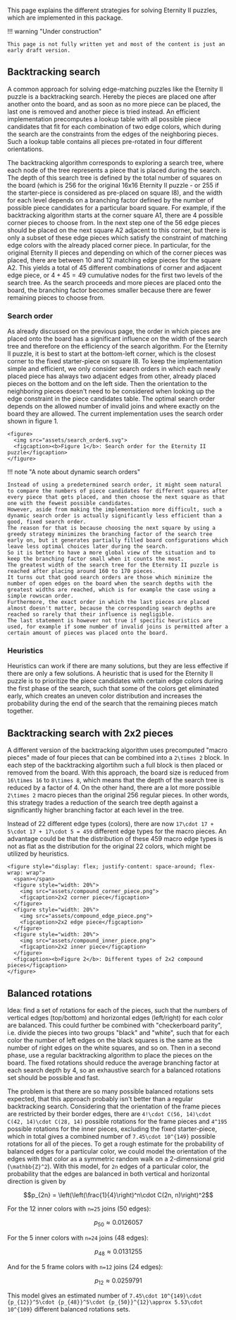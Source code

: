 This page explains the different strategies for solving Eternity II puzzles, which are implemented in this package.

!!! warning "Under construction"

    This page is not fully written yet and most of the content is just an early draft version.


## Backtracking search

A common approach for solving edge-matching puzzles like the Eternity II puzzle is a backtracking search.
Hereby the pieces are placed one after another onto the board, and as soon as no more piece can be placed, the last one is removed and another piece is tried instead.
An efficient implementation precomputes a lookup table with all possible piece candidates that fit for each combination of two edge colors, which during the search are the constraints from the edges of the neighboring pieces.
Such a lookup table contains all pieces pre-rotated in four different orientations.

The backtracking algorithm corresponds to exploring a search tree, where each node of the tree represents a piece that is placed during the search.
The depth of this search tree is defined by the total number of squares on the board (which is 256 for the original 16x16 Eternity II puzzle - or 255 if the starter-piece is considered as pre-placed on square I8), and the width for each level depends on a branching factor defined by the number of possible piece candidates for a particular board square.
For example, if the backtracking algorithm starts at the corner square A1, there are 4 possible corner pieces to choose from.
In the next step one of the 56 edge pieces should be placed on the next square A2 adjacent to this corner, but there is only a subset of these edge pieces which satisfy the constraint of matching edge colors with the already placed corner piece.
In particular, for the original Eternity II pieces and depending on which of the corner pieces was placed, there are between 10 and 12 matching edge pieces for the square A2.
This yields a total of 45 different combinations of corner and adjacent edge piece, or $4 + 45 = 49$ cumulative nodes for the first two levels of the search tree.
As the search proceeds and more pieces are placed onto the board, the branching factor becomes smaller because there are fewer remaining pieces to choose from.

### Search order

As already discussed on the previous page, the order in which pieces are placed onto the board has a significant influence on the width of the search tree and therefore on the efficiency of the search algorithm.
For the Eternity II puzzle, it is best to start at the bottom-left corner, which is the closest corner to the fixed starter-piece on square I8.
To keep the implementation simple and efficient, we only consider search orders in which each newly placed piece has always two adjacent edges from other, already placed pieces on the bottom and on the left side.
Then the orientation to the neighboring pieces doesn't need to be considered when looking up the edge constraint in the piece candidates table.
The optimal search order depends on the allowed number of invalid joins and where exactly on the board they are allowed.
The current implementation uses the search order shown in figure 1.

```@raw html
<figure>
  <img src="assets/search_order6.svg">
  <figcaption><b>Figure 1</b>: Search order for the Eternity II puzzle</figcaption>
</figure>
```

!!! note "A note about dynamic search orders"

    Instead of using a predetermined search order, it might seem natural to compare the numbers of piece candidates for different squares after every piece that gets placed, and then choose the next square as that one with the fewest possible candidates.
    However, aside from making the implementation more difficult, such a dynamic search order is actually significantly less efficient than a good, fixed search order.
    The reason for that is because choosing the next square by using a greedy strategy minimizes the branching factor of the search tree early on, but it generates partially filled board configurations which leave less optimal choices later during the search.
    So it is better to have a more global view of the situation and to keep the branching factor small when it counts the most.
    The greatest width of the search tree for the Eternity II puzzle is reached after placing around 160 to 170 pieces.
    It turns out that good search orders are those which minimize the number of open edges on the board when the search depths with the greatest widths are reached, which is for example the case using a simple rowscan order.
    Furthermore, the exact order in which the last pieces are placed almost doesn't matter, because the corresponding search depths are reached so rarely that their influence is negligible.
    The last statement is however not true if specific heuristics are used, for example if some number of invalid joins is permitted after a certain amount of pieces was placed onto the board.


### Heuristics

Heuristics can work if there are many solutions, but they are less effective if there are only a few solutions.
A heuristic that is used for the Eternity II puzzle is to prioritize the piece candidates with certain edge colors during the first phase of the search, such that some of the colors get eliminated early, which creates an uneven color distribution and increases the probability during the end of the search that the remaining pieces match together.


## Backtracking search with 2x2 pieces

A different version of the backtracking algorithm uses precomputed "macro pieces" made of four pieces that can be combined into a ``2\times 2`` block.
In each step of the backtracking algortihm such a full block is then placed or removed from the board.
With this approach, the board size is reduced from ``16\times 16`` to ``8\times 8``, which means that the depth of the search tree is reduced by a factor of 4.
On the other hand, there are a lot more possible ``2\times 2`` macro pieces than the original 256 regular pieces.
In other words, this strategy trades a reduction of the search tree depth against a significantly higher branching factor at each level in the tree.

Instead of 22 different edge types (colors), there are now ``17\cdot 17 + 5\cdot 17 + 17\cdot 5 = 459`` different edge types for the macro pieces.
An advantage could be that the distribution of these 459 macro edge types is not as flat as the distribution for the original 22 colors, which might be utilized by heuristics.

```@raw html
<figure style="display: flex; justify-content: space-around; flex-wrap: wrap">
  <span></span>
  <figure style="width: 20%">
    <img src="assets/compound_corner_piece.png">
    <figcaption>2x2 corner piece</figcaption>
  </figure>
  <figure style="width: 20%">
    <img src="assets/compound_edge_piece.png">
    <figcaption>2x2 edge piece</figcaption>
  </figure>
  <figure style="width: 20%">
    <img src="assets/compound_inner_piece.png">
    <figcaption>2x2 inner piece</figcaption>
  </figure>
  <figcaption><b>Figure 2</b>: Different types of 2x2 compound pieces</figcaption>
</figure>
```


## Balanced rotations

Idea: find a set of rotations for each of the pieces, such that the numbers of vertical edges (top/bottom) and horizontal edges (left/right) for each color are balanced.
This could further be combined with "checkerboard parity", i.e. divide the pieces into two groups "black" and "white", such that for each color the number of left edges on the black squares is the same as the number of right edges on the white squares, and so on.
Then in a second phase, use a regular backtracking algorithm to place the pieces on the board.
The fixed rotations should reduce the average branching factor at each search depth by 4, so an exhaustive search for a balanced rotations set should be possible and fast.

The problem is that there are so many possible balanced rotations sets expected, that this approach probably isn't better than a regular backtracking search.
Considering that the orientation of the frame pieces are restricted by their border edges, there are ``4!\cdot C(56, 14)\cdot C(42, 14)\cdot C(28, 14)`` possible rotations for the frame pieces and ``4^195`` possible rotations for the inner pieces, excluding the fixed starter-piece, which in total gives a combined number of ``7.45\cdot 10^{149}`` possible rotations for all of the pieces.
To get a rough estimate for the probability of balanced edges for a particular color, we could model the orientation of the edges with that color as a symmetric random walk on a 2-dimensional grid (``\mathbb{Z}^2``).
With this model, for ``2n`` edges of a particular color, the probability that the edges are balanced in both vertical and horizontal direction is given by
```math
p_{2n} = \left(\left(\frac{1}{4}\right)^n\cdot C(2n, n)\right)^2
```
For the 12 inner colors with ``n=25`` joins (50 edges):
```math
p_{50} \approx 0.0126057
```
For the 5 inner colors with ``n=24`` joins (48 edges):
```math
p_{48} \approx 0.0131255
```
And for the 5 frame colors with ``n=12`` joins (24 edges):
```math
p_{12} \approx 0.0259791
```

This model gives an estimated number of ``7.45\cdot 10^{149}\cdot {p_{12}}^5\cdot {p_{48}}^5\cdot {p_{50}}^{12}\approx 5.53\cdot 10^{109}`` different balanced rotations sets.
